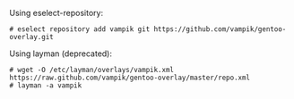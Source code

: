 Using eselect-repository:

    # eselect repository add vampik git https://github.com/vampik/gentoo-overlay.git

Using layman (deprecated):

    # wget -O /etc/layman/overlays/vampik.xml https://raw.github.com/vampik/gentoo-overlay/master/repo.xml
    # layman -a vampik
